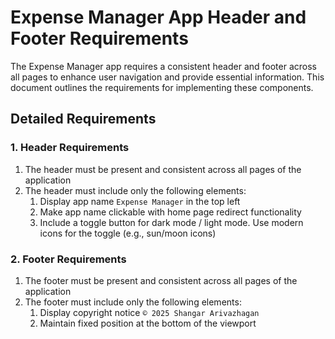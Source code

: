 # Expense Manager App Header and Footer Requirements

The Expense Manager app requires a consistent header and footer across all pages to enhance user navigation and provide essential information. This document outlines the requirements for implementing these components.

## Detailed Requirements

### 1. Header Requirements

1. The header must be present and consistent across all pages of the application
2. The header must include only the following elements:
   1. Display app name `Expense Manager` in the top left
   2. Make app name clickable with home page redirect functionality
   3. Include a toggle button for dark mode / light mode. Use modern icons for the toggle (e.g., sun/moon icons)

### 2. Footer Requirements

1. The footer must be present and consistent across all pages of the application
2. The footer must include only the following elements:
   1. Display copyright notice `© 2025 Shangar Arivazhagan`
   2. Maintain fixed position at the bottom of the viewport
